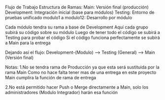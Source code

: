 Flujo de Trabajo
Estructura de Ramas:
Main: Versión final (producción)
Development: Integración inicial (base para módulos)
Testing: Entorno de pruebas unificado 
modulo1 a modulo12: Desarrollo por módulo

Cada módulo tendra su rama a base de Development
Aquí cada grupo subirá su código sobre su módulo
Luego de tener todo el código se subirá a Testing para probar el código
Si el código funciona perfectamente se subirá a Main para la entrega

Dejando así el flujo:
Development-(Modulo) --> Testing (General) --> Main (Versión final)

Notas:
1.No se tendra rama de Producción ya que esta será sustituida por la rama Main
Como no hace falta tener mas de una entrega en este proyecto Main cumplira la función de rama de entrega

2.No está permitido hacer Push o Merge directamente a Main, solo los administradores
(Modulo Integrador) harán esa función
